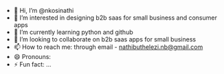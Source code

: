 - 👋 Hi, I’m @nkosinathi
- 👀 I’m interested in designing b2b saas for small business and consumer apps
- 🌱 I’m currently learning python and github
- 💞️ I’m looking to collaborate on b2b saas apps for small business
- 📫 How to reach me: through email - nathibuthelezi.nb@gmail.com
- 😄 Pronouns: 
- ⚡ Fun fact: ...

<!---
soalis/soalis is a ✨ special ✨ repository because its `README.md` (this file) appears on your GitHub profile.
You can click the Preview link to take a look at your changes.
--->
